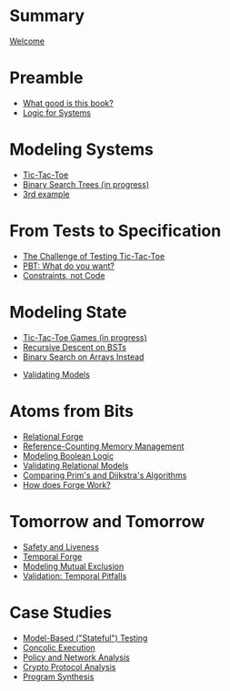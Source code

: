 <!-- This will be ignored by the mdbook parser -->
<!-- # Logic for Systems: Lightweight Formal Methods for the Practical Engineer -->
# Summary 

[Welcome](./welcome.md)

<!-- "prefix chapters"; cannot be nested -->
# Preamble
- [What good is this book?](./chapters/manifesto/job.md)
- [Logic for Systems](./chapters/manifesto/manifesto.md)

<!-- # What do tic-tac-toe, binary trees, and operating systems have in common? -->
<!-- NO TRANSITIONS YET -->
# Modeling Systems
- [Tic-Tac-Toe](./chapters/ttt/ttt.md)
- [Binary Search Trees (in progress)](./chapters/bst/bst.md)
- [3rd example]()

<!-- - [Mutual Exclusion]()

  <!-- - Froglet: tic-tac-toe (boards, single moves)
    - add: notion of "good move", strategies. what makes a move "good"?
	- Lab follow-up: TTT part 2
  - Froglet: simplified mutual exclusion (lock state, single moves)
    - add: who "wins"? depends on timing! -->
  
# From Tests to Specification
- [The Challenge of Testing Tic-Tac-Toe]()
- [PBT: What do you want?]()
- [Constraints, not Code]()
<!-- - The challenge of testing
  - Python: tic-tac-toe. Let's test our TTT program.
    - What does it mean to test such a program?
    - Fuzzing (doesn't crash mid-game)
    - Is there only one "best" move? No. Relational problems.
    - Property-based testing (generator vs. is-valid) -->

<!--
- From tests to specification 
    - our is-valid looks really similar to Froglet predicate
    - our generator looks really similar to a different Froglet predicate
    - algorithms differ, specification is forever (random search vs bounded-exhaustive search vs proof vs…) -->

<!-- - Constraints, not code
  - "All models are wrong, but some models are useful"
    - Data modeling
    - statistical modeling
    - formal modeling
      - satisfiability and unsatisfiability

-->

# Modeling State
- [Tic-Tac-Toe Games (in progress)](./chapters/ttt/ttt_games.md)
    <!-- - Froglet: Tic-tac-toe traces model
        - moving from transitions to traces, both have their strengths -->
- [Recursive Descent on BSTs]()
- [Binary Search on Arrays Instead]()
<!-- correspondence??? -->


   <!-- - Froglet: binary search on array model
        - Preservation of invariant
        - Preservation fails: binary search is broken (if the array is too big – see Bloch’s post)
        - Enrichment of invariant -->

   <!-- - Froglet: Sudoku model
        - solver
        - puzzle generation -->

   - [Validating Models]() 
        <!-- - can we trust the model?
        - vacuity, other pitfalls in verification -->

# Atoms from Bits
- [Relational Forge]()
- [Reference-Counting Memory Management]()
- [Modeling Boolean Logic]()
- [Validating Relational Models]()
- [Comparing Prim's and Dijkstra's Algorithms]()
- [How does Forge Work?]()

<!-- ## Atoms from bits (Relational Forge)
 
  - Relations in Forge (cities, objects/heap, course requirements, ACL synthesis)
	- Lab follow-up: reference-counting GC

  - Relational: Boolean logic (modeled)

  - Relational: Prim’s algorithm (modeled, validation)
  - Prim's vs. Dijkstra's (both so alike, but so different)

  - Validation (part 2)
     - domain vs. system, “optional” predicates, combinations and consistency

  - Correspondence between models, abstraction functions
  - Tying it all together: how does Forge work?
 -->

# Tomorrow and Tomorrow
- [Safety and Liveness]()
- [Temporal Forge]()
- [Modeling Mutual Exclusion]()
- [Validation: Temporal Pitfalls]()

<!--  
## Tomorrow and Tomorrow and Tomorrow (Temporal Forge)

  - Relational: Mutual exclusion: "Lock 1" from 1760 (raising flags)
      - Back to induction: mutual-exclusion preserved
      - But non-starvation is more subtle, calls for more language power!

  - Temporal: basic model (counter, lights puzzle) LTL, liveness, and lassos
      - eventually, always, next state
      - until
      - past-time operators

  - Temporal: Lock1: Deadlock vs. Livelock
      - Modeling "Oops" for Lock1

  - Temporal: "Lock 2" from 1760 (polite processes)
      - Modeling "Oops" for Lock2: The importance of a good domain model

  - Temporal: Peterson's lock (combining Lock1 + Lock2)
      - Fairness: precondition or property?

  - Validation (part 3): temporal pitfalls
  -->

# Case Studies
- [Model-Based ("Stateful") Testing]()
- [Concolic Execution]()
- [Policy and Network Analysis]()
- [Crypto Protocol Analysis]()
- [Program Synthesis]()

<!-- ## Case Studies: Applications and Demos

  - Policy / firewall analysis, control
    - Reading: Zelkova, Azure
    - Demo: ABAC language

  - Crypto
    - Reading: CPSA, ProVerif, (+ the one with pictures we cited)
    - Demo: Needham-Schr. Language

  - Synthesis
    - Reading: SSA bit-vector function synthesis, SyGuS
    - Demo: Resistor / novelty clock language

  - …many more…

  - Model-based testing (“stateful testing”) 
     - Hypothesis
     - (Need a good MBT example to use Forge for test generation. Another DSL input?) -->


  
<!-- ## Forge documentation (living document)

- Docs and book should be combined. -->

<!-- ## Modeling Tips

- Guide to debugging models
  - the evaluator 
  - cores 
- tips and tricks
- modeling pitfalls (a la Jackson) – higher-order quant, bounds, etc.  
 -->




<!-- ## Solvers and algorithms

  - Boolean SAT (DPLL)

  - Propositional Resolution
    - Model (likely can’t model full SAT runs, but can model steps)

  - Tracking learned clauses in SAT

  - SMT: eager vs. lazy, boolean skeletons
  - SMT: example theory solver: integer inequalities

  - CEGIS

  - Decidability, completeness, and incompleteness -->



<!-- ## Exercises

Python:
  - PBT
Froglet:
  - ABAC + Intro Froglet (family trees)
  - Physical keys and locks
  - Curiosity Modeling (hard to put into a textbook, but can frame it)
Relational Forge:
  - Memory management
Temporal Forge:
  - River crossing, correspond. between puzzles
  - Tortoise and Hare algorithm
  - Elevators
Algorithms:
  - SAT + PBT
  - SAT + Resolution + PBT
SMT:
  - Pythagorean triples
  - Kenken
  - Synthesis

-->
